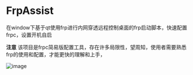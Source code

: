# FrpAssist
在window下基于qt使用frp进行内网穿透远程控制桌面的frp启动脚本，快速配置frpc，设置开机自启

**注意** 该项目是frpc简易版配置工具，存在许多局限性，望周知，使用者需要熟悉frp的使用和配置，才能更快的理解和上手，


![image](https://github.com/cyhccc/FrpAssist/assets/63803394/c59d0a8f-9429-4765-95f5-642e3af94c26)
